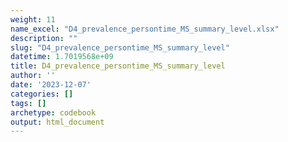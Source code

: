 ```yaml
---
weight: 11
name_excel: "D4_prevalence_persontime_MS_summary_level.xlsx"
description: ""
slug: "D4_prevalence_persontime_MS_summary_level"
datetime: 1.7019568e+09
title: D4_prevalence_persontime_MS_summary_level
author: ''
date: '2023-12-07'
categories: []
tags: []
archetype: codebook
output: html_document
---
```


<div class="tabcontent"></div>
